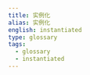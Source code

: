 ```yaml
---
title: 实例化
alias: 实例化
english: instantiated
type: glossary
tags:
  - glossary
  - instantiated
---
```

